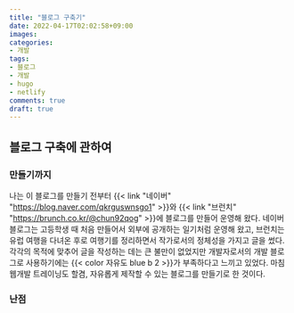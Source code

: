 ```yaml
---
title: "블로그 구축기"
date: 2022-04-17T02:02:58+09:00
images:
categories:
- 개발
tags:
- 블로그
- 개발
- hugo
- netlify
comments: true
draft: true
---
```

## 블로그 구축에 관하여
### 만들기까지
나는 이 블로그를 만들기 전부터 {{< link "네이버" "https://blog.naver.com/qkrguswnsgo1" >}}와 {{< link "브런치" "https://brunch.co.kr/@chun92qog" >}}에 블로그를 만들어 운영해 왔다. 네이버 블로그는 고등학생 때 처음 만들어서 외부에 공개하는 일기처럼 운영해 왔고, 브런치는 유럽 여행을 다녀온 후로 여행기를 정리하면서 작가로서의 정체성을 가지고 글을 썼다. 각각의 목적에 맞추어 글을 작성하는 데는 큰 불만이 없었지만 개발자로서의 개발 블로그로 사용하기에는 {{< color 자유도 blue b 2 >}}가 부족하다고 느끼고 있었다. 마침 웹개발 트레이닝도 할겸, 자유롭게 제작할 수 있는 블로그를 만들기로 한 것이다.

### 난점 